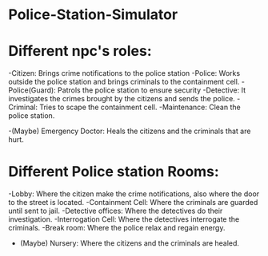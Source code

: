 # Police-Station-Simulator


# Different npc's roles:

-Citizen: Brings crime notifications to the police station
-Police: Works outside the police station and brings criminals to the containment cell.
	-Police(Guard): Patrols the police station to ensure security
-Detective: It investigates the crimes brought by the citizens and sends the police.
-Criminal: Tries to scape the containment cell.
-Maintenance: Clean the police station.

-(Maybe) Emergency Doctor: Heals the citizens and the criminals that are hurt.


# Different Police station Rooms:

-Lobby: Where the citizen make the crime notifications, also where the door to the street is located.
-Containment Cell: Where the criminals are guarded until sent to jail.
-Detective offices: Where the detectives do their investigation.
-Interrogation Cell: Where the detectives interrogate the criminals.
-Break room: Where the police relax and regain energy.

- (Maybe) Nursery: Where the citizens and the criminals are healed.
